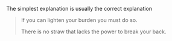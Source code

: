 The simplest explanation is usually the correct explanation

> If you can lighten your burden you must do so.
> 
> There is no straw that lacks the power to break your back.
